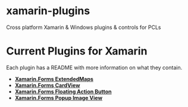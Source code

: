xamarin-plugins
===============

Cross platform Xamarin & Windows plugins & controls for PCLs

# Current Plugins for Xamarin

Each plugin has a README with more information on what they contain.
* **[Xamarin.Forms ExtendedMaps](https://github.com/keannan5390/xamarin-plugins/tree/master/ExtendedMaps)**
* **[Xamarin.Forms CardView](https://github.com/keannan5390/xamarin-plugins/tree/master/CardView)**
* **[Xamarin.Forms Floating Action Button](https://github.com/keannan5390/Xamarin.Plugin.FAB)**
* **[Xamarin.Forms Popup Image View](https://github.com/keannan5390/xamarin-plugins/tree/master/Popup%20Image%20View)**
